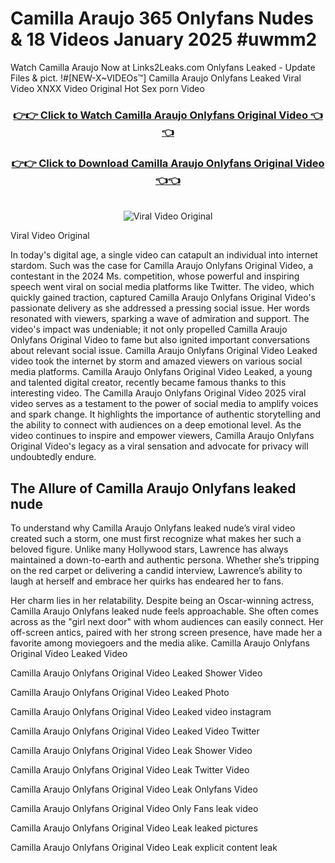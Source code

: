 # Camilla Araujo 365  Onlyfans Nudes & 18 Videos January 2025 #uwmm2

Watch Camilla Araujo Now at Links2Leaks.com Onlyfans Leaked - Update Files & pict. !#[NEW-X~VIDEOs™] Camilla Araujo Onlyfans Leaked Viral Video XNXX Video Original Hot Sex porn Video
<br>
<div align="center">
<h3><a href="https://links2leaks.com/camillaaraujo" rel="nofollow">👉👉 Click to Watch Camilla Araujo Onlyfans Original Video 👈👈</a></h3>
<h3><a href="https://links2leaks.com/camillaaraujo" rel="nofollow">👉👉 Click to Download Camilla Araujo Onlyfans Original Video 👈👈</a></h3>
<br>
<a href="https://links2leaks.com/camillaaraujo" rel="nofollow"><img src="https://i.ibb.co/Gkj2r4b/banner.png" alt="Viral Video Original" style="max-width: 100%; display: inline-block;" data-target="animated-image.originalImage"></a>
</div>

Viral Video Original

In today's digital age, a single video can catapult an individual into internet stardom. Such was the case for Camilla Araujo Onlyfans Original Video, a contestant in the 2024 Ms. competition, whose powerful and inspiring speech went viral on social media platforms like Twitter.
The video, which quickly gained traction, captured Camilla Araujo Onlyfans Original Video's passionate delivery as she addressed a pressing social issue. Her words resonated with viewers, sparking a wave of admiration and support. The video's impact was undeniable; it not only propelled Camilla Araujo Onlyfans Original Video to fame but also ignited important conversations about relevant social issue.
Camilla Araujo Onlyfans Original Video Leaked video took the internet by storm and amazed viewers on various social media platforms. Camilla Araujo Onlyfans Original Video Leaked, a young and talented digital creator, recently became famous thanks to this interesting video.
The Camilla Araujo Onlyfans Original Video 2025 viral video serves as a testament to the power of social media to amplify voices and spark change. It highlights the importance of authentic storytelling and the ability to connect with audiences on a deep emotional level. As the video continues to inspire and empower viewers, Camilla Araujo Onlyfans Original Video's legacy as a viral sensation and advocate for privacy will undoubtedly endure.

<h2>The Allure of Camilla Araujo Onlyfans leaked nude</h2>


To understand why Camilla Araujo Onlyfans leaked nude’s viral video created such a storm, one must first recognize what makes her such a beloved figure. Unlike many Hollywood stars, Lawrence has always maintained a down-to-earth and authentic persona. Whether she’s tripping on the red carpet or delivering a candid interview, Lawrence’s ability to laugh at herself and embrace her quirks has endeared her to fans.

Her charm lies in her relatability. Despite being an Oscar-winning actress, Camilla Araujo Onlyfans leaked nude feels approachable. She often comes across as the "girl next door" with whom audiences can easily connect. Her off-screen antics, paired with her strong screen presence, have made her a favorite among moviegoers and the media alike.
Camilla Araujo Onlyfans Original Video Leaked Video

Camilla Araujo Onlyfans Original Video Leaked Shower Video

Camilla Araujo Onlyfans Original Video Leaked Photo

Camilla Araujo Onlyfans Original Video Leaked video instagram

Camilla Araujo Onlyfans Original Video Leaked Video Twitter

Camilla Araujo Onlyfans Original Video Leak Shower Video

Camilla Araujo Onlyfans Original Video Leak Twitter Video

Camilla Araujo Onlyfans Original Video Leak Onlyfans Video

Camilla Araujo Onlyfans Original Video Only Fans leak video

Camilla Araujo Onlyfans Original Video Leak leaked pictures

Camilla Araujo Onlyfans Original Video Leak explicit content leak